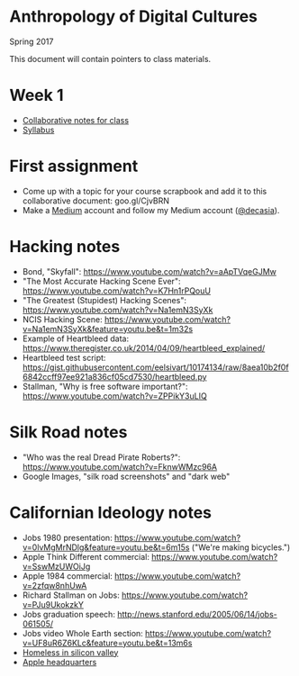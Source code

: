 # Anthropology of Digital Cultures

Spring 2017

This document will contain pointers to class materials.

# Week 1

- [Collaborative notes for class](https://goo.gl/BNXqq7)
- [Syllabus](syllabus.md)

# First assignment
- Come up with a topic for your course scrapbook and add it to this collaborative document: goo.gl/CjvBRN  
- Make a [Medium](http://medium.com) account and follow my Medium account ([@decasia](https://medium.com/@decasia)).

# Hacking notes

- Bond, "Skyfall": https://www.youtube.com/watch?v=aApTVqeGJMw
- "The Most Accurate Hacking Scene Ever": https://www.youtube.com/watch?v=K7Hn1rPQouU
- "The Greatest (Stupidest) Hacking Scenes": https://www.youtube.com/watch?v=Na1emN3SyXk
- NCIS Hacking Scene: https://www.youtube.com/watch?v=Na1emN3SyXk&feature=youtu.be&t=1m32s
- Example of Heartbleed data: https://www.theregister.co.uk/2014/04/09/heartbleed_explained/
- Heartbleed test script: https://gist.githubusercontent.com/eelsivart/10174134/raw/8aea10b2f0f6842ccff97ee921a836cf05cd7530/heartbleed.py
- Stallman, "Why is free software important?": https://www.youtube.com/watch?v=ZPPikY3uLIQ

# Silk Road notes

- "Who was the real Dread Pirate Roberts?": https://www.youtube.com/watch?v=FknwWMzc96A
- Google Images, "silk road screenshots" and "dark web"

# Californian Ideology notes

- Jobs 1980 presentation: https://www.youtube.com/watch?v=0lvMgMrNDlg&feature=youtu.be&t=6m15s
  ("We're making bicycles.")
- Apple Think Different commercial: https://www.youtube.com/watch?v=SswMzUWOiJg
- Apple 1984 commercial: https://www.youtube.com/watch?v=2zfqw8nhUwA
- Richard Stallman on Jobs: https://www.youtube.com/watch?v=PJu9UkokzkY
- Jobs graduation speech: http://news.stanford.edu/2005/06/14/jobs-061505/
- Jobs video Whole Earth section: https://www.youtube.com/watch?v=UF8uR6Z6KLc&feature=youtu.be&t=13m6s
- [Homeless in silicon valley](https://www.google.com/search?site=&tbm=isch&source=hp&biw=1360&bih=799&q=homeless+in+silicon+valley&oq=homeless+in+silicon&gs_l=img.3.0.0i24k1.266.1974.0.2303.20.13.0.5.5.0.128.928.10j2.12.0....0...1ac.1.64.img..3.17.933.0..0j0i8i30k1.3re8mRe4F1A#imgrc=Q5IA47uGuNNBJM)
- [Apple headquarters](https://www.google.com/search?site=&tbm=isch&source=hp&biw=1360&bih=799&q=homeless+in+silicon+valley&oq=homeless+in+silicon&gs_l=img.3.0.0i24k1.266.1974.0.2303.20.13.0.5.5.0.128.928.10j2.12.0....0...1ac.1.64.img..3.17.933.0..0j0i8i30k1.3re8mRe4F1A#tbm=isch&q=apple+headquarters)

